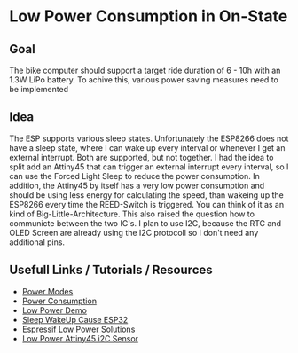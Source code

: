 # Low Power Consumption in On-State

## Goal

The bike computer should support a target ride duration of 6 - 10h with an 1.3W LiPo battery. To achive this, various power saving measures need to be implemented

## Idea

The ESP supports various sleep states. Unfortunately the ESP8266 does not have a sleep state, where I can wake up every interval or whenever I get an external interrupt. Both are supported, but not together. I had the idea to split add an Attiny45 that can trigger an external interrupt every interval, so I can use the Forced Light Sleep to reduce the power consumption.
In addition, the Attiny45 by itself has a very low power consumption and should be using less energy for calculating the speed, than wakeing up the ESP8266 every time the REED-Switch is triggered. You can think of it as an kind of Big-Little-Architecture.
This also raised the question how to communicte between the two IC's. I plan to use I2C, because the RTC and OLED Screen are already using the I2C protocoll so I don't need any additional pins.

## Usefull Links / Tutorials / Resources

- [Power Modes](https://blog.creations.de/?p=149)
- [Power Consumption](https://bbs.espressif.com/viewtopic.php?t=133)
- [Low Power Demo](https://github.com/esp8266/Arduino/tree/master/libraries/esp8266/examples/LowPowerDemo)
- [Sleep WakeUp Cause ESP32](https://docs.espressif.com/projects/esp-idf/en/latest/esp32/api-reference/system/sleep_modes.html#checking-sleep-wakeup-cause)
- [Espressif Low Power Solutions](https://www.espressif.com/sites/default/files/9b-esp8266-low_power_solutions_en_0.pdf)
- [Low Power Attiny45 i2C Sensor](https://github.com/DzikuVx/attiny_photoresistor_i2c)
